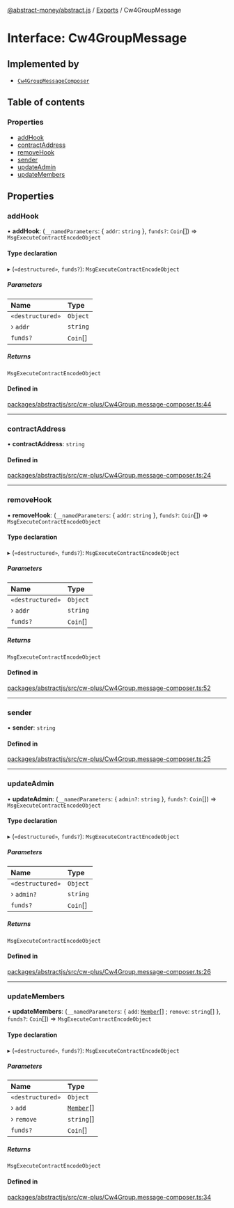 [@abstract-money/abstract.js](../README.md) / [Exports](../modules.md) / Cw4GroupMessage

# Interface: Cw4GroupMessage

## Implemented by

- [`Cw4GroupMessageComposer`](../classes/Cw4GroupMessageComposer.md)

## Table of contents

### Properties

- [addHook](Cw4GroupMessage.md#addhook)
- [contractAddress](Cw4GroupMessage.md#contractaddress)
- [removeHook](Cw4GroupMessage.md#removehook)
- [sender](Cw4GroupMessage.md#sender)
- [updateAdmin](Cw4GroupMessage.md#updateadmin)
- [updateMembers](Cw4GroupMessage.md#updatemembers)

## Properties

### addHook

• **addHook**: (`__namedParameters`: { `addr`: `string`  }, `funds?`: `Coin`[]) => `MsgExecuteContractEncodeObject`

#### Type declaration

▸ (`«destructured»`, `funds?`): `MsgExecuteContractEncodeObject`

##### Parameters

| Name | Type |
| :------ | :------ |
| `«destructured»` | `Object` |
| › `addr` | `string` |
| `funds?` | `Coin`[] |

##### Returns

`MsgExecuteContractEncodeObject`

#### Defined in

[packages/abstractjs/src/cw-plus/Cw4Group.message-composer.ts:44](https://github.com/Abstract-OS/abstract.js/blob/c46b309/packages/abstractjs/src/cw-plus/Cw4Group.message-composer.ts#L44)

___

### contractAddress

• **contractAddress**: `string`

#### Defined in

[packages/abstractjs/src/cw-plus/Cw4Group.message-composer.ts:24](https://github.com/Abstract-OS/abstract.js/blob/c46b309/packages/abstractjs/src/cw-plus/Cw4Group.message-composer.ts#L24)

___

### removeHook

• **removeHook**: (`__namedParameters`: { `addr`: `string`  }, `funds?`: `Coin`[]) => `MsgExecuteContractEncodeObject`

#### Type declaration

▸ (`«destructured»`, `funds?`): `MsgExecuteContractEncodeObject`

##### Parameters

| Name | Type |
| :------ | :------ |
| `«destructured»` | `Object` |
| › `addr` | `string` |
| `funds?` | `Coin`[] |

##### Returns

`MsgExecuteContractEncodeObject`

#### Defined in

[packages/abstractjs/src/cw-plus/Cw4Group.message-composer.ts:52](https://github.com/Abstract-OS/abstract.js/blob/c46b309/packages/abstractjs/src/cw-plus/Cw4Group.message-composer.ts#L52)

___

### sender

• **sender**: `string`

#### Defined in

[packages/abstractjs/src/cw-plus/Cw4Group.message-composer.ts:25](https://github.com/Abstract-OS/abstract.js/blob/c46b309/packages/abstractjs/src/cw-plus/Cw4Group.message-composer.ts#L25)

___

### updateAdmin

• **updateAdmin**: (`__namedParameters`: { `admin?`: `string`  }, `funds?`: `Coin`[]) => `MsgExecuteContractEncodeObject`

#### Type declaration

▸ (`«destructured»`, `funds?`): `MsgExecuteContractEncodeObject`

##### Parameters

| Name | Type |
| :------ | :------ |
| `«destructured»` | `Object` |
| › `admin?` | `string` |
| `funds?` | `Coin`[] |

##### Returns

`MsgExecuteContractEncodeObject`

#### Defined in

[packages/abstractjs/src/cw-plus/Cw4Group.message-composer.ts:26](https://github.com/Abstract-OS/abstract.js/blob/c46b309/packages/abstractjs/src/cw-plus/Cw4Group.message-composer.ts#L26)

___

### updateMembers

• **updateMembers**: (`__namedParameters`: { `add`: [`Member`](Cw4GroupTypes.Member.md)[] ; `remove`: `string`[]  }, `funds?`: `Coin`[]) => `MsgExecuteContractEncodeObject`

#### Type declaration

▸ (`«destructured»`, `funds?`): `MsgExecuteContractEncodeObject`

##### Parameters

| Name | Type |
| :------ | :------ |
| `«destructured»` | `Object` |
| › `add` | [`Member`](Cw4GroupTypes.Member.md)[] |
| › `remove` | `string`[] |
| `funds?` | `Coin`[] |

##### Returns

`MsgExecuteContractEncodeObject`

#### Defined in

[packages/abstractjs/src/cw-plus/Cw4Group.message-composer.ts:34](https://github.com/Abstract-OS/abstract.js/blob/c46b309/packages/abstractjs/src/cw-plus/Cw4Group.message-composer.ts#L34)
